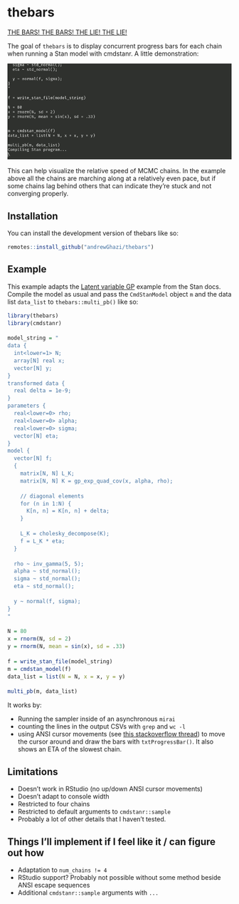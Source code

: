 
<!-- README.md is generated from README.Rmd. Please edit that file -->

# thebars

[THE BARS! THE BARS! THE LIE! THE
LIE!](https://www.youtube.com/watch?v=2-O32cr9l0Y)

<!-- badges: start -->
<!-- badges: end -->

The goal of `thebars` is to display concurrent progress bars for each
chain when running a Stan model with cmdstanr. A little demonstration:

![](man/figures/anim.gif)

This can help visualize the relative speed of MCMC chains. In the
example above all the chains are marching along at a relatively even
pace, but if some chains lag behind others that can indicate they’re
stuck and not converging properly.

## Installation

You can install the development version of thebars like so:

``` r
remotes::install_github("andrewGhazi/thebars")
```

## Example

This example adapts the [Latent variable
GP](https://mc-stan.org/docs/stan-users-guide/gaussian-processes.html#latent-variable-gp)
example from the Stan docs. Compile the model as usual and pass the
`CmdStanModel` object `m` and the data list `data_list` to
`thebars::multi_pb()` like so:

``` r
library(thebars)
library(cmdstanr)

model_string = "
data {
  int<lower=1> N;
  array[N] real x;
  vector[N] y;
}
transformed data {
  real delta = 1e-9;
}
parameters {
  real<lower=0> rho;
  real<lower=0> alpha;
  real<lower=0> sigma;
  vector[N] eta;
}
model {
  vector[N] f;
  {
    matrix[N, N] L_K;
    matrix[N, N] K = gp_exp_quad_cov(x, alpha, rho);

    // diagonal elements
    for (n in 1:N) {
      K[n, n] = K[n, n] + delta;
    }

    L_K = cholesky_decompose(K);
    f = L_K * eta;
  }

  rho ~ inv_gamma(5, 5);
  alpha ~ std_normal();
  sigma ~ std_normal();
  eta ~ std_normal();

  y ~ normal(f, sigma);
}
"

N = 80
x = rnorm(N, sd = 2)
y = rnorm(N, mean = sin(x), sd = .33)

f = write_stan_file(model_string)
m = cmdstan_model(f)
data_list = list(N = N, x = x, y = y)

multi_pb(m, data_list) 
```

It works by:

- Running the sampler inside of an asynchronous `mirai`
- counting the lines in the output CSVs with `grep` and `wc -l`
- using ANSI cursor movements (see [this stackoverflow
  thread](https://stackoverflow.com/a/49232576)) to move the cursor
  around and draw the bars with `txtProgressBar()`. It also shows an ETA
  of the slowest chain.

## Limitations

- Doesn’t work in RStudio (no up/down ANSI cursor movements)
- Doesn’t adapt to console width
- Restricted to four chains
- Restricted to default arguments to `cmdstanr::sample`
- Probably a lot of other details that I haven’t tested.

## Things I’ll implement if I feel like it / can figure out how

- Adaptation to `num_chains != 4`
- RStudio support? Probably not possible without some method beside ANSI
  escape sequences
- Additional `cmdstanr::sample` arguments with `...`
